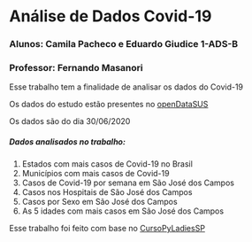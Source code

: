 <h1>Análise de Dados Covid-19</h1>
<h3>Alunos: Camila Pacheco e Eduardo Giudice 1-ADS-B</h3>
<h3>Professor: Fernando Masanori</h3>

Esse trabalho tem a finalidade de analisar os dados do Covid-19

Os dados do estudo estão presentes no <a href="https://opendatasus.saude.gov.br/dataset/bd-srag-2020">openDataSUS</a>

Os dados são do dia 30/06/2020


<h5>Dados analisados no trabalho:</h5>
<ol>
  <li>Estados com mais casos de Covid-19 no Brasil</li>
  <li>Municípios com mais casos de Covid-19</li>
  <li>Casos de Covid-19 por semana em São José dos Campos</li>
  <li>Casos nos Hospitais de São José dos Campos</li>
  <li>Casos por Sexo em São José dos Campos</li>
  <li>As 5 idades com mais casos em São José dos Campos</li>
</ol>


Esse trabalho foi feito com base no <a href="https://github.com/fmasanori/CursoPyLadiesSP/blob/master/OpendataSUS%20SRAG%202020.ipynb">CursoPyLadiesSP</a>

